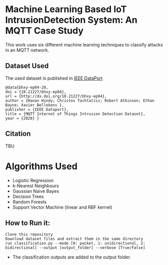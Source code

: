 # Machine Learning Based IoT IntrusionDetection System: An MQTT Case Study

This work uses six different machine learning techniques to classify attacks in an MQTT network.

## Dataset Used
The used dataset is published in [IEEE DataPort](https://ieee-dataport.org/open-access/mqtt-internet-things-intrusion-detection-dataset)

````
@data{bhxy-ep04-20,
doi = {10.21227/bhxy-ep04},
url = {http://dx.doi.org/10.21227/bhxy-ep04},
author = {Hanan Hindy; Christos Tachtatzis; Robert Atkinson; Ethan Bayne; Xavier Bellekens },
publisher = {IEEE Dataport},
title = {MQTT Internet of Things Intrusion Detection Dataset},
year = {2020} } 
````

## Citation
TBU

# Algorithms Used 
- Logistic Regression
- k-Nearest Neighbours
- Gaussian Naive Bayes
- Decision Trees
- Random Forests
- Support Vector Machine (linear and RBF kernel)


## How to Run it:

```
Clone this repository
Download dataset files and extract them in the same directory
run classification.py --mode [0: packet, 1: unidirectional, 2: bidirectional] --output [output_folder] --verbose [True/False]
```
- The classification outputs are added to the output folder. 
